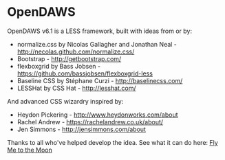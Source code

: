 OpenDAWS
========

OpenDAWS v6.1 is a LESS framework, built with ideas from or by:

* normalize.css by Nicolas Gallagher and Jonathan Neal - http://necolas.github.com/normalize.css/
* Bootstrap - http://getbootstrap.com/
* flexboxgrid by Bass Jobsen - https://github.com/bassjobsen/flexboxgrid-less
* Baseline CSS by Stéphane Curzi - http://baselinecss.com/
* LESSHat by CSS Hat - http://lesshat.com/

And advanced CSS wizardry inspired by:

* Heydon Pickering - http://www.heydonworks.com/about
* Rachel Andrew - https://rachelandrew.co.uk/about/
* Jen Simmons - http://jensimmons.com/about

Thanks to all who've helped develop the idea. See what it can do here: [Fly Me to the Moon](https://wail.es/fly-me-to-the-moon/)